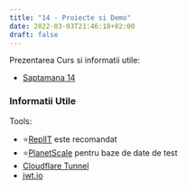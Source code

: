 ```yaml
---
title: "14 - Proiecte si Demo"
date: 2022-03-03T21:46:18+02:00
draft: false
---
```


Prezentarea Curs si informatii utile:

* [Saptamana 14](https://profs.info.uaic.ro/~busaco/teach/courses/web/web-film.html#week14)



### Informatii Utile

Tools:

* ⭐[ReplIT](https://replit.com/) este recomandat
* ⭐[PlanetScale](https://planetscale.com/) pentru baze de date de test
* [Cloudflare Tunnel](https://www.cloudflare.com/products/tunnel/)
* [jwt.io](https://jwt.io/)

